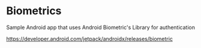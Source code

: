 # Biometrics
Sample Android app that uses Android Biometric's Library for authentication

https://developer.android.com/jetpack/androidx/releases/biometric


